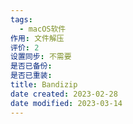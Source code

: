 ```yaml
---
tags:
  - macOS软件
作用: 文件解压
评价: 2
设置同步: 不需要
是否已备份:
是否已重装:
title: Bandizip
date created: 2023-02-28
date modified: 2023-03-14
---
```

